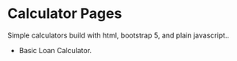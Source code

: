 # Calculator Pages

Simple calculators build with html, bootstrap 5, and plain javascript.. 

- Basic Loan Calculator.